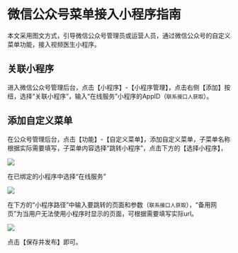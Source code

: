 # 微信公众号菜单接入小程序指南

本文采用图文方式，引导微信公众号管理员或运营人员，通过微信公众号的自定义菜单功能，接入视频医生小程序。

## 关联小程序

进入微信公众号管理后台，点击【小程序】-【小程序管理】，点击右侧【添加】按纽，选择“关联小程序”，输入“在线服务”小程序的AppID（`联系接口人获取`）。

## 添加自定义菜单

在公众号管理后台，点击【功能】-【自定义菜单】，添加自定义菜单，子菜单名称根据实际需要填写，子菜单内容选择“跳转小程序”，点击下方的【选择小程序】，

![](https://imgs.hh-medic.com/icon/wmp/custommenu/WechatIMG1085.png)

在已绑定的小程序中选择“在线服务”

![](https://imgs.hh-medic.com/icon/wmp/custommenu/WechatIMG1086.png)

在下方的“小程序路径”中输入要跳转的页面和参数（`联系接口人获取`），“备用网页”为当用户无法使用小程序时显示的页面，可根据需要填写实际url。

![](https://imgs.hh-medic.com/icon/wmp/custommenu/WechatIMG1087.png)

点击【保存并发布】即可。